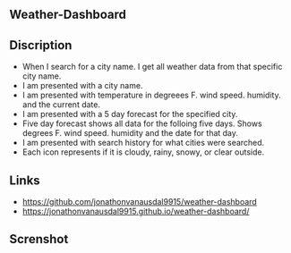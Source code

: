 ## Weather-Dashboard
## Discription
*  When I search for a city name. I get all weather data from that specific city name.
*  I am presented with a city name. 
*  I am presented with temperature in degreees F. wind speed. humidity. and the current date.
*  I am presented with a 5 day forecast for the specified city.
*  Five day forecast shows all data for the folloing five days. Shows degrees F. wind speed. humidity and the date for that day.
*  I am presented with search history for what cities were searched. 
*  Each icon represents if it is cloudy, rainy, snowy, or clear outside. 

## Links
* https://github.com/jonathonvanausdal9915/weather-dashboard
* https://jonathonvanausdal9915.github.io/weather-dashboard/
## Screnshot